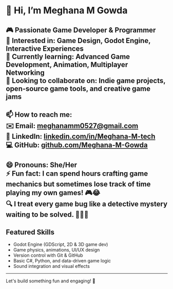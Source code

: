 # 👋 Hi, I’m Meghana M Gowda

🎮 **Passionate Game Developer & Programmer**  
👀 Interested in: Game Design, Godot Engine, Interactive Experiences  
🌱 Currently learning: Advanced Game Development, Animation, Multiplayer Networking  
🤝 Looking to collaborate on: Indie game projects, open-source game tools, and creative game jams
---
📫 How to reach me:  
✉️ Email: meghanamm0527@gmail.com  
🔗 LinkedIn: [linkedin.com/in/Meghana-M-tech](https://www.linkedin.com/in/Meghana-M-tech)  
💻 GitHub: [github.com/Meghana-M-Gowda](https://github.com/Meghana-M-Gowda)
---
😄 Pronouns: She/Her  
⚡ Fun fact: I can spend hours crafting game mechanics but sometimes lose track of time playing my own games! 🎮😂  
🔍 I treat every game bug like a detective mystery waiting to be solved. 🕵️‍♀️🎲
---
## Featured Skills  
- Godot Engine (GDScript, 2D & 3D game dev)  
- Game physics, animations, UI/UX design  
- Version control with Git & GitHub  
- Basic C#, Python, and data-driven game logic  
- Sound integration and visual effects  
---
Let's build something fun and engaging! 🚀

